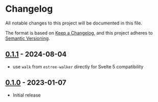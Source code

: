 # Changelog

All notable changes to this project will be documented in this file.

The format is based on [Keep a Changelog](https://keepachangelog.com/en/1.0.0/),
and this project adheres to [Semantic Versioning](https://semver.org/spec/v2.0.0.html).

## [0.1.1](https://github.com/metonym/svelte-preprocess-directives/releases/tag/v0.1.1) - 2024-08-04

- use `walk` from `estree-walker` directly for Svelte 5 compatibility

## [0.1.0](https://github.com/metonym/svelte-preprocess-directives/releases/tag/v0.1.0) - 2023-01-07

- Initial release
